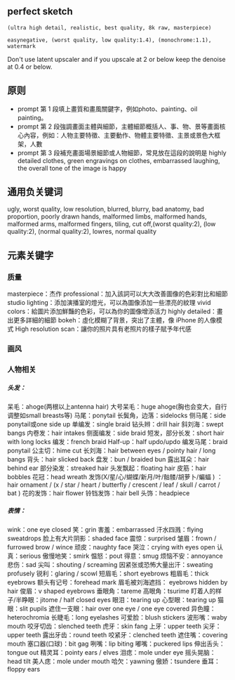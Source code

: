 
## perfect sketch

```
(ultra high detail, realistic, best quality, 8k raw, masterpiece)
```

```
easynegative, (worst quality, low quality:1.4), (monochrome:1.1), watermark
```

Don't use latent upscaler and if you upscale at 2 or below keep the denoise at 0.4 or below.

## 原则

- prompt 第 1 段填上畫質和畫風關鍵字，例如photo、painting、oil painting。
- prompt 第 2 段強調畫面主體與細節，主體細節概括人、事、物、景等畫面核心內容，例如：人物主要特徵、主要動作、物體主要特徵、主景或景色大框架，人數
- prompt 第 3 段補充畫面場景細節或人物細節，常見放在這段的說明是 highly detailed clothes, green engravings on clothes, embarrassed laughing, the overall tone of the image is happy


## 通用负关键词

ugly, worst quality, low resolution, blurred, blurry, bad anatomy, bad proportion, poorly drawn hands, malformed limbs, malformed hands, malformed arms, malformed fingers, tiling, cut off,(worst quality:2), (low quality:2), (normal quality:2), lowres, normal quality


## 元素关键字

### 质量

masterpiece：杰作
professional：加入該詞可以大大改善圖像的色彩對比和細節
studio lighting：添加演播室的燈光，可以為圖像添加一些漂亮的紋理
vivid colors：給圖片添加鮮豔的色彩，可以為你的圖像增添活力
highly detailed：畫出更多詳細的細節
bokeh：虛化模糊了背景，突出了主體，像 iPhone 的人像模式
High resolution scan：讓你的照片具有老照片的樣子賦予年代感


### 画风


### 人物相关

##### 头发：
呆毛：ahoge(两根以上antenna hair) 
大号呆毛：huge ahoge(胸也会变大，自行调整如small breasts等)
马尾：ponytail 
长鬓角，边落：sidelocks
侧马尾：side ponytail或one side up 
单编发：single braid 
钻头辫：drill hair 
斜刘海：swept bangs 
内卷发：hair intakes 
侧面编发：side braid 
短发，部分长发：short hair with long locks 
编发：french braid Half-up：half updo/updo 
编发马尾：braid ponytail 
公主切：hime cut
长刘海：hair between eyes / pointy hair / long bangs 
背头：hair slicked back 
盘发：bun / braided bun
露出耳朵：hair behind ear 
部分染发：streaked hair 
头发飘起：floating hair 
皮筋：hair bobbles 
花冠：head wreath
发饰(X/星/心/蝴蝶/新月/叶/骷髅/胡萝卜/蝙蝠 ) ：hair ornament / (x / star / heart / butterfly / crescent / leaf / skull / carrot / bat )
花的发饰：hair flower
铃铛发饰：hair bell
头饰：headpiece

##### 表情：
wink：one eye closed
笑：grin
害羞：embarrassed
汗水四溅：flying sweatdrops
脸上有大片阴影：shaded face
震惊：surprised
皱眉：frown / furrowed brow / wince
顽皮：naughty face
哭泣：crying with eyes open
认真：serious
傲慢地笑：smirk
愠怒：pout
得意：smug
烦恼不安：annoyance
悲伤：sad
尖叫：shouting / screaming
因紧张或恐怖大量出汗：sweating profusely
锐利：glaring / scowl
短眉毛：short eyebrows
粗眉毛：thick eyebrows
额头有记号：forehead mark
眉毛被刘海遮挡： eyebrows hidden by hair
俊眉：v shaped eyebrows
垂眼角：tareme
高眼角：tsurime
盯着人的样子/半睁眼：jitome / half closed eyes
眼泪：tearing up
心型眼：tearing up
猫眼：slit pupils
遮住一支眼：hair over one eye / one eye covered
异色瞳：heterochromia
长睫毛：long eyelashes
可爱脸：blush stickers
波形嘴：waby mouth
咬牙切齿：slenched teeth
虎牙：skin fang
上牙：upper teeth
尖牙：upper teeth
露出牙齿：round teeth
咬紧牙：clenched teeth
遮住嘴：covering mouth
塞口器(口球)：bit gag
咧嘴：lip biting
嘟嘴：puckered lips
伸出舌头：tongue out
精灵耳：pointy ears / elves
泪痣：mole under eye
摇头晃脑：head tilt
美人痣：mole under mouth
哈欠：yawning
傲娇：tsundere
垂耳：floppy ears